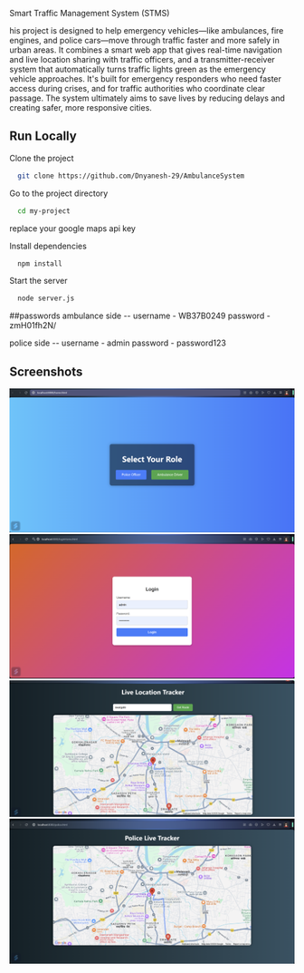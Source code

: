 
Smart Traffic Management System (STMS)

his project is designed to help emergency vehicles—like ambulances, fire engines, and police cars—move through traffic faster and more safely in urban areas. It combines a smart web app that gives real-time navigation and live location sharing with traffic officers, and a transmitter-receiver system that automatically turns traffic lights green as the emergency vehicle approaches.
It's built for emergency responders who need faster access during crises, and for traffic authorities who coordinate clear passage. The system ultimately aims to save lives by reducing delays and creating safer, more responsive cities.



## Run Locally

Clone the project

```bash
  git clone https://github.com/Dnyanesh-29/AmbulanceSystem
```

Go to the project directory

```bash
  cd my-project
```
replace your google maps api key

Install dependencies

```bash
  npm install
```

Start the server

```bash
  node server.js

```

##passwords
 ambulance side -- 
 username - WB37B0249
 password - zmH01fh2N/

 police side -- 
 username - admin
 password - password123

## Screenshots


![Home Page](https://github.com/Dnyanesh-29/AmbulanceSystem/blob/main/ss/home.png)
![Login Page](https://github.com/Dnyanesh-29/AmbulanceSystem/blob/main/ss/AmbulanceLogin.png)
![Ambulance side](https://github.com/Dnyanesh-29/AmbulanceSystem/blob/main/ss/AmbulanceSide.png)
![Police side](https://github.com/Dnyanesh-29/AmbulanceSystem/blob/main/ss/policeSide.png)
